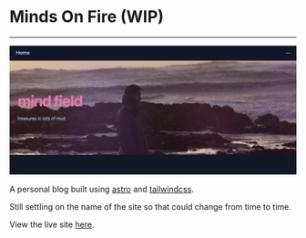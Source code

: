 # Minds On Fire (WIP)

---

![image](/public/images/homepage-preview.png)

A personal blog built using [astro](https://astro.build/) and [tailwindcss](https://tailwindcss.com/).

Still settling on the name of the site so that could change from time to time. 

View the live site [here](https://mind-field.netlify.app/).
